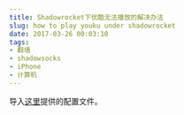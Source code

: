 ```yaml
---
title: Shadowrocket下优酷无法播放的解决办法
slug: how to play youku under shadowrocket
date: 2017-03-26 00:03:10
tags:
- 翻墙
- shadowsocks
- iPhone
- 计算机
---
```


导入[这里](http://www.abclite.cn/1995.html)提供的配置文件。
